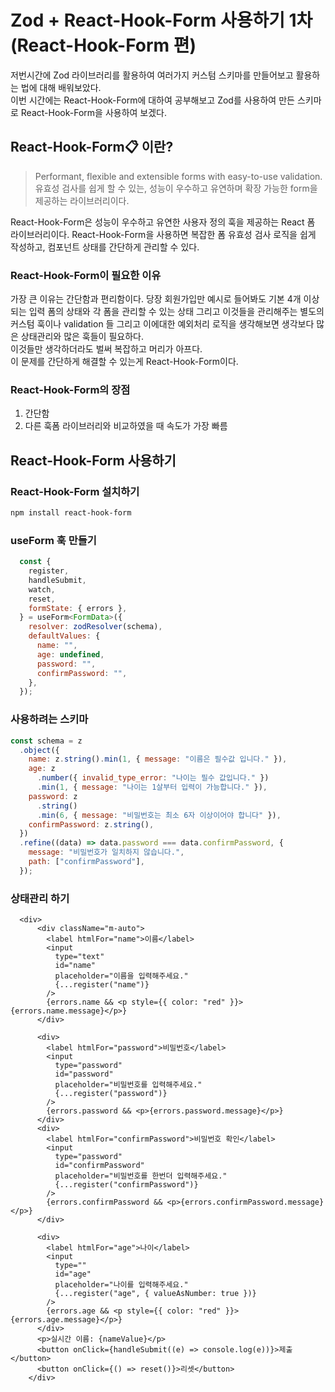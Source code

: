 # Zod + React-Hook-Form 사용하기 1차 (React-Hook-Form 편)
저번시간에 Zod 라이브러리를 활용하여 여러가지 커스텀 스키마를 만들어보고 활용하는 법에 대해 배워보았다.  
이번 시간에는 React-Hook-Form에 대하여 공부해보고 Zod를 사용하여 만든 스키마로 React-Hook-Form을 사용하여 보겠다.  

## React-Hook-Form📋 이란?
> Performant, flexible and extensible forms with easy-to-use validation.  
> 유효성 검사를 쉽게 할 수 있는, 성능이 우수하고 유연하며 확장 가능한 form을 제공하는 라이브러리이다.  

 React-Hook-Form은 성능이 우수하고 유연한 사용자 정의 훅을 제공하는 React 폼 라이브러리이다. 
React-Hook-Form을 사용하면 복잡한 폼 유효성 검사 로직을 쉽게 작성하고, 컴포넌트 상태를 간단하게 관리할 수 있다.

### React-Hook-Form이 필요한 이유
가장 큰 이유는 간단함과 편리함이다.
당장 회원가입만 예시로 들어봐도 기본 4개 이상되는 입력 폼의 상태와 각 폼을 관리할 수 있는 상태  그리고 이것들을 관리해주는 별도의 커스텀 훅이나
validation 들 그리고 이에대한 예외처리 로직을 생각해보면 생각보다 많은 상태관리와 많은 훅들이 필요하다.  
이것들만 생각하더라도 벌써 복잡하고 머리가 아프다.  
이 문제를 간단하게 해결할 수 있는게  React-Hook-Form이다.  

### React-Hook-Form의 장점
1. 간단함
2. 다른 훅폼 라이브러리와 비교하였을 때 속도가 가장 빠름
## React-Hook-Form 사용하기
### React-Hook-Form 설치하기
```bash
npm install react-hook-form
```
### useForm 훅 만들기
```jsx
  const {
    register,
    handleSubmit,
    watch,
    reset,
    formState: { errors },
  } = useForm<FormData>({
    resolver: zodResolver(schema),
    defaultValues: {
      name: "",
      age: undefined,
      password: "",
      confirmPassword: "",
    },
  });
```

### 사용하려는 스키마
```js
const schema = z
  .object({
    name: z.string().min(1, { message: "이름은 필수값 입니다." }),
    age: z
      .number({ invalid_type_error: "나이는 필수 값입니다." })
      .min(1, { message: "나이는 1살부터 입력이 가능합니다." }),
    password: z
      .string()
      .min(6, { message: "비밀번호는 최소 6자 이상이어야 합니다" }),
    confirmPassword: z.string(),
  })
  .refine((data) => data.password === data.confirmPassword, {
    message: "비밀번호가 일치하지 않습니다.",
    path: ["confirmPassword"],
  });
```
### 상태관리 하기
```tsx
  <div>
      <div className="m-auto">
        <label htmlFor="name">이름</label>
        <input
          type="text"
          id="name"
          placeholder="이름을 입력해주세요."
          {...register("name")}
        />
        {errors.name && <p style={{ color: "red" }}>{errors.name.message}</p>}
      </div>

      <div>
        <label htmlFor="password">비밀번호</label>
        <input
          type="password"
          id="password"
          placeholder="비밀번호를 입력해주세요."
          {...register("password")}
        />
        {errors.password && <p>{errors.password.message}</p>}
      </div>
      <div>
        <label htmlFor="confirmPassword">비밀번호 확인</label>
        <input
          type="password"
          id="confirmPassword"
          placeholder="비밀번호를 한번더 입력해주세요."
          {...register("confirmPassword")}
        />
        {errors.confirmPassword && <p>{errors.confirmPassword.message}</p>}
      </div>

      <div>
        <label htmlFor="age">나이</label>
        <input
          type=""
          id="age"
          placeholder="나이를 입력해주세요."
          {...register("age", { valueAsNumber: true })}
        />
        {errors.age && <p style={{ color: "red" }}>{errors.age.message}</p>}
      </div>
      <p>실시간 이름: {nameValue}</p>
      <button onClick={handleSubmit((e) => console.log(e))}>제출</button>
      <button onClick={() => reset()}>리셋</button>
    </div>
```
